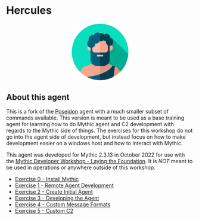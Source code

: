 # Hercules

<p align="center">
  <img alt="Hercules Logo" src="agent_icons/hercules.svg" height="30%" width="30%">
</p>

## About this agent

This is a fork of the [Poseidon](https://github.com/MythicAgents/poseidon) agent with a much smaller subset of commands available. This version is meant to be used as a base training agent for learning how to do Mythic agent and C2 development with regards to the Mythic side of things. The exercises for this workshop do not go into the agent side of development, but instead focus on how to make development easier on a windows host and how to interact with Mythic.

This agent was developed for Mythic 2.3.13 in October 2022 for use with the [Mythic Developer Workshop - Laying the Foundation](). It is *NOT* meant to be used in operations or anywhere outside of this workshop.

* [Exercise 0 - Install Mythic](https://github.com/MythicAgents/hercules/Workshop%20Exercises/Exercise%200.md)
* [Exercise 1 - Remote Agent Development](https://github.com/MythicAgents/hercules/Workshop%20Exercises/Exercise%201.md)
* [Exercise 2 - Create Initial Agent](https://github.com/MythicAgents/hercules/Workshop%20Exercises/Exercise%202.md)
* [Exercise 3 - Developing the Agent](https://github.com/MythicAgents/hercules/Workshop%20Exercises/Exercise%203.md)
* [Exercise 4 - Custom Message Formats](https://github.com/MythicAgents/hercules/Workshop%20Exercises/Exercise%204.md)
* [Exercise 5 - Custom C2](https://github.com/MythicAgents/hercules/Workshop%20Exercises/Exercise%205.md)